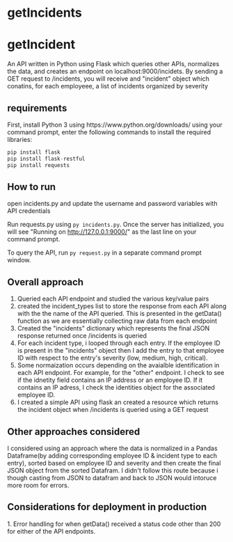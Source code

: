 # getIncidents
<h1>getIncident</h1>
<p>An API written in Python using Flask which queries other APIs, normalizes the data, and creates an endpoint on localhost:9000/incidets. By sending a GET request to /incidents, you will receive and "incident" object which conatins, for each employeee, a list of incidents organized by severity </p>

<h2>requirements</h2>
<p>First, install Python 3 using https://www.python.org/downloads/
using your command prompt, enter the following commands to install the required libraries: 
</p>
 
```python
pip install flask
pip install flask-restful
pip install requests
```
<h2>How to run</h2>
open incidents.py and update the username and password variables with API credentials 

Run requests.py using `py incidents.py`. Once the server has initialized, you will see "Running on http://127.0.0.1:9000/" as the last line on your command prompt. 

To query the API, run `py request.py` in a separate command prompt window. 

<h2>Overall approach</h2>

1. Queried each API endpoint and studied the various key/value pairs  
2. created the incident_types list to store the response from each API along with the the name of the API queried. This is presented in the getData() function as we are essentially collecting raw data from each endpoint  
3. Created the "incidents" dictionary which represents the final JSON response returned once /incidents is queried  
4. For each incident type, i looped through each entry. If the employee ID is present in the "incidents" object then I add the entry to that employee ID with respect to the entry's severity (low, medium, high, critical).  
5. Some normaization occurs depending on the avaialble identification in each API endpoint. For example, for the "other" endpoint. I check to see if the idnetity field contains an IP address or an employee ID. If it contains an IP adress, I check the identities object for the associated employee ID.  
6. I created a simple API using flask an created a resource which returns the incident object when /incidents is queried using a GET request  
 
<h2>Other approaches considered</h2>

I considered using an approach where the data is normalized in a Pandas Dataframe(by adding corresponding employee ID & incident type to each entry), sorted based on employee ID and severity and then create the final JSON object from the sorted Datafram. I didn't follow this route because i though casting from JSON to datafram and back to JSON would intoruce more room for errors. 
 
 <h2>Considerations for deployment in production</h2>
 1. Error handling for when getData() received a status code other than 200 for either of the API endpoints.



